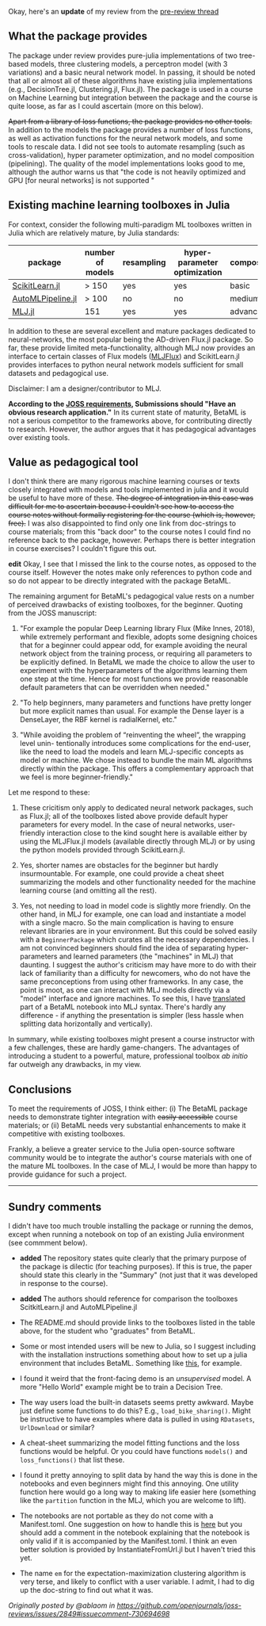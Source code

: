 Okay, here's an **update** of my review from the [pre-review thread](https://github.com/openjournals/joss-reviews/issues/2512)

## What the package provides

The package under review provides pure-julia implementations of two
tree-based models, three clustering models, a perceptron model (with 3
variations) and a basic neural network model. In passing, it should be
noted that all or almost all of these algorithms have existing julia
implementations (e.g., DecisionTree.jl, Clustering.jl, Flux.jl). The package
is used in a course on Machine Learning but integration between the
package and the course is quite loose, as far as I could ascertain
(more on this below).

~~Apart from a library of loss functions, the package provides no
other tools.~~ In addition to the models the package provides a number
of loss functions, as well as activation functions for the neural
network models, and some tools to rescale data. I did not see tools to
automate resampling (such as cross-validation), hyper parameter
optimization, and no model composition (pipelining). The quality of
the model implementations looks good to me, although the author warns
us that "the code is not heavily optimized and GPU [for neural
networks] is not supported "

## Existing machine learning toolboxes in Julia

For context, consider the following multi-paradigm ML
toolboxes written in Julia which are relatively mature, by Julia standards:

package          | number of models | resampling  | hyper-parameter optimization | composition
-----------------|------------------|-------------|------------------------------|-------------
[ScikitLearn.jl](https://github.com/cstjean/ScikitLearn.jl)   | > 150            | yes         | yes                          | basic
[AutoMLPipeline.jl](https://github.com/IBM/AutoMLPipeline.jl)| > 100            | no          | no                           | medium
[MLJ.jl](https://joss.theoj.org/papers/10.21105/joss.02704)           | 151              | yes         | yes                          | advanced

In addition to these are several excellent and mature packages
dedicated to neural-networks, the most popular being the AD-driven
Flux.jl package. So far, these provide limited meta-functionality,
although MLJ now provides an interface to certain classes of Flux
models ([MLJFlux](https://github.com/alan-turing-institute/MLJFlux.jl)) and
ScikitLearn.jl provides interfaces to python neural network models
sufficient for small datasets and pedagogical use.

Disclaimer: I am a designer/contributor to MLJ.

**According to the [JOSS requirements](https://joss.theoj.org/about),
Submissions should "Have an obvious research application."**  In its
current state of maturity, BetaML is not a serious competitor to the
frameworks above, for contributing directly to research. However, the
author argues that it has pedagogical advantages over existing tools.

## Value as pedagogical tool

I don't think there are many rigorous machine learning courses or
texts closely integrated with models and tools implemented in julia
and it would be useful to have more of these. ~~The degree of
integration in this case was difficult for me to ascertain because I
couldn't see how to access the course notes without formally
registering for the course (which is, however, free).~~ I was also
disappointed to find only one link from doc-strings to course
materials; from this "back door" to the course notes I could find no
reference back to the package, however. Perhaps there is better
integration in course exercises? I couldn't figure this out.

**edit** Okay, I see that I missed the link to the course notes, as
opposed to the course itself. However the notes make only references
to python code and so do not appear to be directly integrated with the
package BetaML.

The remaining argument for BetaML's pedagogical value rests on a
number of perceived drawbacks of existing toolboxes, for the
beginner. Quoting from the JOSS manuscript:

1. "For example the popular Deep Learning library Flux (Mike Innes,
   2018), while extremely performant and flexible, adopts some
   designing choices that for a beginner could appear odd, for example
   avoiding the neural network object from the training process, or
   requiring all parameters to be explicitly defined. In BetaML we
   made the choice to allow the user to experiment with the
   hyperparameters of the algorithms learning them one step at the
   time. Hence for most functions we provide reasonable default
   parameters that can be overridden when needed."

2. "To help beginners, many parameters and functions have pretty
   longer but more explicit names than usual. For example the Dense
   layer is a DenseLayer, the RBF kernel is radialKernel, etc."

3. "While avoiding the problem of “reinventing the wheel”, the
   wrapping level unin- tentionally introduces some complications for
   the end-user, like the need to load the models and learn
   MLJ-specific concepts as model or machine.  We chose instead to
   bundle the main ML algorithms directly within the package. This
   offers a complementary approach that we feel is more
   beginner-friendly."

Let me respond to these:

1. These cricitism only apply to dedicated neural network
   packages, such as Flux.jl; all of the toolboxes listed
   above provide default hyper parameters for every model. In the case
   of neural networks, user-friendly interaction close to the kind
   sought here is available either by using the MLJFlux.jl models
   (available directly through MLJ) or by using the python models
   provided through ScikitLearn.jl.

2. Yes, shorter names are obstacles for the beginner but hardly
   insurmountable. For example, one could provide a cheat sheet
   summarizing the models and other functionality needed for the
   machine learning course (and omitting all the rest).

3. Yes, not needing to load in model code is slightly more
   friendly. On the other hand, in MLJ for example, one can load and
   instantiate a model with a single macro. So the main complication
   is having to ensure relevant libraries are in your environment. But
   this could be solved easily with a `BeginnerPackage` which curates
   all the necessary dependencies. I am not convinced beginners should
   find the idea of separating hyper-parameters and learned parameters
   (the "machines" in MLJ) that daunting. I suggest the author's
   criticism may have more to do with their lack of familiarity than a
   difficulty for newcomers, who do not have the same preconceptions
   from using other frameworks. In any case, the point is moot, as one
   can interact with MLJ models directly via a "model" interface and
   ignore machines. To see this, I have
   [translated](https://github.com/ablaom/ForBetaMLReview) part of a
   BetaML notebook into MLJ syntax. There's hardly any difference - if
   anything the presentation is simpler (less hassle when splitting
   data horizontally and vertically).

In summary, while existing toolboxes might present a course instructor
with a few challenges, these are hardly game-changers. The advantages of
introducing a student to a powerful, mature, professional toolbox *ab*
*initio* far outweigh any drawbacks, in my view.

## Conclusions

To meet the requirements of JOSS, I think either: (i) The BetaML
package needs to demonstrate tighter integration with ~~easily
accessible~~ course materials; or (ii) BetaML needs very substantial
enhancements to make it competitive with existing toolboxes.

Frankly, a believe a greater service to the Julia open-source software
community would be to integrate the author's course materials with one
of the mature ML toolboxes. In the case of MLJ, I would be more than
happy to provide guidance for such a project.

---

## Sundry comments

I didn't have too much trouble installing the package or running the
demos, except when running a notebook on top of an existing Julia
environment (see commment below).

- **added** The repository states quite clearly that the primary
  purpose of the package is dilectic (for teaching purposes). If this
  is true, the paper should state this clearly in the "Summary" (not
  just that it was developed in response to the course).

- **added** The authors should reference for comparison the toolboxes
  ScitkitLearn.jl and AutoMLPipeline.jl

- The README.md should provide links to the toolboxes listed in
  the table above, for the student who "graduates" from BetaML.

- Some or most intended users will be new to Julia, so I suggest
  including with the installation instructions something about how to
  set up a julia environment that includes BetaML. Something like
  [this](https://alan-turing-institute.github.io/MLJ.jl/dev/#Installation-1), for example.

- I found it weird that the front-facing demo is an *unsupervised*
  model. A more "Hello World" example might be to train a Decision
  Tree.

- The way users load the built-in datasets seems pretty awkward. Maybe
  just define some functions to do this? E.g.,
  `load_bike_sharing()`. Might be instructive to have examples where
  data is pulled in using `RDatasets`, `UrlDownload` or similar?

- A cheat-sheet summarizing the model fitting functions and the loss
  functions would be helpful. Or you could have functions `models()` and
  `loss_functions()` that list these.

- I found it pretty annoying to split data by hand the way this is
  done in the notebooks and even beginners might find this
  annoying. One utility function here would go a long way to making
  life easier here (something like the `partition` function in the
  MLJ, which you are welcome to lift).

- The notebooks are not portable as they do not come with a
  Manifest.toml. One suggestion on how to handle this is
  [here](https://github.com/ablaom/ForBetaMLReview/blob/main/bike_sharing.ipynb)
  but you should add a comment in the notebook explaining that the
  notebook is only valid if it is accompanied by the Manifest.toml. I
  think an even better solution is provided by InstantiateFromUrl.jl
  but I haven't tried this yet.

- The name `em` for the expectation-maximization clustering algorithm
  is very terse, and likely to conflict with a user variable.  I admit, I had
  to dig up the doc-string to find out what it was.

_Originally posted by @ablaom in https://github.com/openjournals/joss-reviews/issues/2849#issuecomment-730694698_
